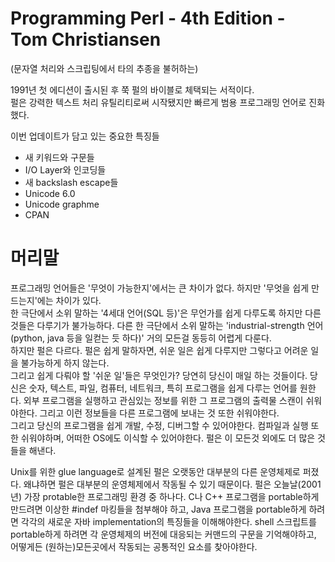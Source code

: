# Programming Perl - 4th Edition - Tom Christiansen
(문자열 처리와 스크립팅에서 타의 추종을 불허하는)  

1991년 첫 에디션이 출시된 후 쭉 펄의 바이블로 체택되는 서적이다.  
펄은 강력한 텍스트 처리 유틸리티로써 시작됐지만 빠르게 범용 프로그래밍 언어로 진화했다.

이번 업데이트가 담고 있는 중요한 특징들
- 새 키워드와 구문들
- I/O Layer와 인코딩들
- 새 backslash escape들
- Unicode 6.0
- Unicode graphme 
- CPAN

# 머리말
프로그래밍 언어들은 '무엇이 가능한지'에서는 큰 차이가 없다. 하지만 '무엇을 쉽게 만드는지'에는 차이가 있다.  
한 극단에서 소위 말하는 '4세대 언어(SQL 등)'은 무언가를 쉽게 다루도록 하지만 다른 것들은 다루기가 불가능하다. 다른 한 극단에서 소위 말하는 'industrial-strength 언어(python, java 등을 일컫는 듯 하다)' 거의 모든걸 동등히 어렵게 다룬다.  
하지만 펄은 다르다. 펄은 쉽게 말하자면, 쉬운 일은 쉽게 다루지만 그렇다고 어려운 일을 불가능하게 하지 않는다.  
그리고 쉽게 다뤄야 할 '쉬운 일'들은 무엇인가? 당연히 당신이 매일 하는 것들이다. 당신은 숫자, 텍스트, 파일, 컴퓨터, 네트워크, 특히 프로그램을 쉽게 다루는 언어를 원한다. 외부 프로그램을 실행하고 관심있는 정보를 위한 그 프로그램의 출력물 스캔이 쉬워야한다. 그리고 이런 정보들을 다른 프로그램에 보내는 것 또한 쉬워야한다.  
그리고 당신의 프로그램을 쉽게 개발, 수정, 디버그할 수 있어야한다. 컴파일과 실행 또한 쉬워야하며, 어떠한 OS에도 이식할 수 있어야한다. 펄은 이 모든것 외에도 더 많은 것들을 해낸다.  

Unix를 위한 glue language로 설계된 펄은 오랫동안 대부분의 다른 운영체제로 퍼졌다. 왜냐하면 펄은 대부분의 운영체제에서 작동될 수 있기 때문이다. 펄은 오늘날(2001년) 가장 protable한 프로그래밍 환경 중 하나다.
C나 C++ 프로그램을 portable하게 만드려면 이상한 #indef 마킹들을 첨부해야 하고, Java 프로그램을 portable하게 하려면 각각의 새로운 자바 implementation의 특징들을 이해해야한다. shell 스크립트를 portable하게 하려면 각 운영체제의 버전에 대응되는 커맨드의 구문을 기억해야하고, 어떻게든 (원하는)모든곳에서 작동되는 공통적인 요소를 찾아야한다.

